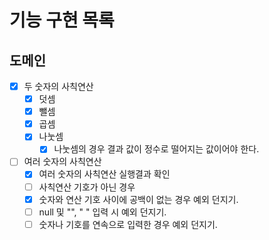 # 기능 구현 목록

## 도메인
- [x] 두 숫자의 사칙연산
  - [x] 덧셈
  - [x] 뺄셈
  - [x] 곱셈
  - [x] 나눗셈
    - [x] 나눗셈의 경우 결과 값이 정수로 떨어지는 값이어야 한다.
- [ ] 여러 숫자의 사칙연산
  - [x] 여러 숫자의 사칙연산 실행결과 확인
  - [ ] 사칙연산 기호가 아닌 경우
  - [x] 숫자와 연산 기호 사이에 공백이 없는 경우 예외 던지기.
  - [ ] null 및 "", " " 입력 시 예외 던지기.
  - [ ] 숫자나 기호를 연속으로 입력한 경우 예외 던지기.